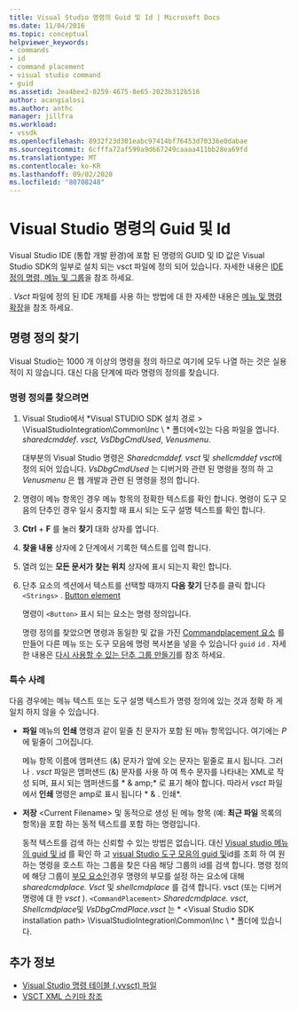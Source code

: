 ```yaml
---
title: Visual Studio 명령의 Guid 및 Id | Microsoft Docs
ms.date: 11/04/2016
ms.topic: conceptual
helpviewer_keywords:
- commands
- id
- command placement
- visual studio command
- guid
ms.assetid: 2ea4bee2-0259-4675-8e65-2023b312b516
author: acangialosi
ms.author: anthc
manager: jillfra
ms.workload:
- vssdk
ms.openlocfilehash: 8932f23d301eabc97414bf76453d70336e0dabae
ms.sourcegitcommit: 6cfffa72af599a9d667249caaaa411bb28ea69fd
ms.translationtype: MT
ms.contentlocale: ko-KR
ms.lasthandoff: 09/02/2020
ms.locfileid: "80708248"
---
```

# <a name="guids-and-ids-of-visual-studio-commands"></a>Visual Studio 명령의 Guid 및 Id
Visual Studio IDE (통합 개발 환경)에 포함 된 명령의 GUID 및 ID 값은 Visual Studio SDK의 일부로 설치 되는 vsct 파일에 정의 되어 있습니다. 자세한 내용은 [IDE 정의 명령, 메뉴 및 그룹](../../extensibility/internals/ide-defined-commands-menus-and-groups.md)을 참조 하세요.

 *. Vsct* 파일에 정의 된 IDE 개체를 사용 하는 방법에 대 한 자세한 내용은 [메뉴 및 명령 확장](../../extensibility/extending-menus-and-commands.md)을 참조 하세요.

## <a name="find-a-command-definition"></a>명령 정의 찾기
 Visual Studio는 1000 개 이상의 명령을 정의 하므로 여기에 모두 나열 하는 것은 실용적이 지 않습니다. 대신 다음 단계에 따라 명령의 정의를 찾습니다.

### <a name="to-locate-a-command-definition"></a>명령 정의를 찾으려면

1. Visual Studio에서 *Visual STUDIO SDK 설치 경로 \> \VisualStudioIntegration\Common\Inc \\ * 폴더에<있는 다음 파일을 엽니다. *sharedcmddef*. *vsct,* *VsDbgCmdUsed*, *Venusmenu*.

    대부분의 Visual Studio 명령은 *Sharedcmddef. vsct* 및 *shellcmddef vsct*에 정의 되어 있습니다. *VsDbgCmdUsed* 는 디버거와 관련 된 명령을 정의 하 고 *Venusmenu* 은 웹 개발과 관련 된 명령을 정의 합니다.

2. 명령이 메뉴 항목인 경우 메뉴 항목의 정확한 텍스트를 확인 합니다. 명령이 도구 모음의 단추인 경우 일시 중지할 때 표시 되는 도구 설명 텍스트를 확인 합니다.

3. **Ctrl** + **F** 를 눌러 **찾기** 대화 상자를 엽니다.

4. **찾을 내용** 상자에 2 단계에서 기록한 텍스트를 입력 합니다.

5. 열려 있는 **모든 문서가** **찾는 위치** 상자에 표시 되는지 확인 합니다.

6. 단추 요소의 섹션에서 텍스트를 선택할 때까지 **다음 찾기** 단추를 클릭 합니다 `<Strings>` . [Button element](../../extensibility/button-element.md)

    명령이 `<Button>` 표시 되는 요소는 명령 정의입니다.

   명령 정의를 찾았으면 명령과 동일한 및 값을 가진 [Commandplacement 요소](../../extensibility/commandplacement-element.md) 를 만들어 다른 메뉴 또는 도구 모음에 명령 복사본을 넣을 수 있습니다 `guid` `id` . 자세한 내용은 [다시 사용할 수 있는 단추 그룹 만들기](../../extensibility/creating-reusable-groups-of-buttons.md)를 참조 하세요.

### <a name="special-cases"></a>특수 사례
 다음 경우에는 메뉴 텍스트 또는 도구 설명 텍스트가 명령 정의에 있는 것과 정확 하 게 일치 하지 않을 수 있습니다.

- **파일** 메뉴의 **인쇄** 명령과 같이 밑줄 친 문자가 포함 된 메뉴 항목입니다. 여기에는 *P* 에 밑줄이 그어집니다.

     메뉴 항목 이름에 앰퍼샌드 (&) 문자가 앞에 오는 문자는 밑줄로 표시 됩니다. 그러나 *. vsct* 파일은 앰퍼샌드 (&) 문자를 사용 하 여 특수 문자를 나타내는 XML로 작성 되며, 표시 되는 앰퍼샌드를 * &amp; amp;* 로 표기 해야 합니다. 따라서 *vsct* 파일에서 **인쇄** 명령은 amp로 표시 됩니다 * &amp; . 인쇄*.

- **저장** \<Current Filename\> 및 동적으로 생성 된 메뉴 항목 (예: **최근 파일** 목록의 항목)을 포함 하는 동적 텍스트를 포함 하는 명령입니다.

     동적 텍스트를 검색 하는 신뢰할 수 있는 방법은 없습니다. 대신 [Visual studio 메뉴의 guid 및 id](../../extensibility/internals/guids-and-ids-of-visual-studio-menus.md) 를 확인 하 고 [visual Studio 도구 모음의 guid 및](../../extensibility/internals/guids-and-ids-of-visual-studio-toolbars.md)id를 조회 하 여 원하는 명령을 호스트 하는 그룹을 찾은 다음 해당 그룹의 id를 검색 합니다. 명령 정의에 해당 그룹이 [부모 요소인](../../extensibility/parent-element.md)경우 명령의 부모를 설정 하는 요소에 대해 *sharedcmdplace. Vsct* 및 *shellcmdplace* 를 검색 합니다. vsct (또는 디버거 명령에 대 한 *vsct* ). `<CommandPlacement>` *Sharedcmdplace. vsct*, *Shellcmdplace*및 *VsDbgCmdPlace.vsct* 는 * \<Visual Studio SDK installation path\> \VisualStudioIntegration\Common\Inc \\ * 폴더에 있습니다.

## <a name="see-also"></a>추가 정보

- [Visual Studio 명령 테이블 (.vvsct) 파일](../../extensibility/internals/visual-studio-command-table-dot-vsct-files.md)
- [VSCT XML 스키마 참조](../../extensibility/vsct-xml-schema-reference.md)
